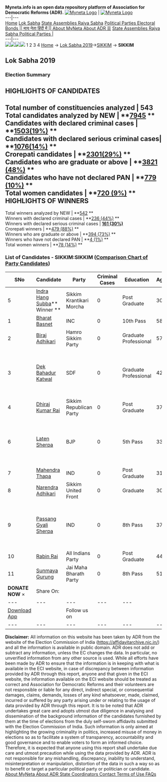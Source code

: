 **Myneta.info is an open data repository platform of Association for Democratic Reforms (ADR).**
[![Myneta Logo](https://www.myneta.info/lib/img/myneta-logo.png)](https://www.myneta.info/) | [![Myneta Logo](https://www.myneta.info/lib/img/adr-logo.png)](https://adrindia.org)  
---|---  
[Home](https://www.myneta.info/) [Lok Sabha](https://www.myneta.info/#ls "Lok Sabha") [ State Assemblies ](https://www.myneta.info/#sa "State Assemblies") [Rajya Sabha](https://www.myneta.info/#rs "Rajya Sabha") [Political Parties ](https://www.myneta.info/party "Political Parties") [ Electoral Bonds ](https://www.myneta.info/electoral_bonds "Electoral Bonds") [ || माय नेता हिंदी में || ](https://translate.google.co.in/translate?prev=hp&hl=en&js=y&u=www.myneta.info&sl=en&tl=hi&history_state0=) [ About MyNeta ](https://adrindia.org/content/about-myneta) [ About ADR ](https://adrindia.org/about-adr/who-we-are) [☰](javascript:void\(0\))
[ State Assemblies ](https://www.myneta.info/#sa "State Assemblies") [ Rajya Sabha ](https://www.myneta.info/#rs "Rajya Sabha") [ Political Parties ](https://www.myneta.info/party "Political Parties")
|   
---|---  
![](https://www.myneta.info/lib/img/banner/banner-1.png)![](https://www.myneta.info/lib/img/banner/banner-2.png)![](https://www.myneta.info/lib/img/banner/banner-3.png)![](https://www.myneta.info/lib/img/banner/banner-4.png)
1  2  3  4 
[Home](https://www.myneta.info/) → [Lok Sabha 2019](https://www.myneta.info/LokSabha2019/)→[SIKKIM](https://www.myneta.info/LokSabha2019/index.php?action=show_constituencies&state_id=54) → **SIKKIM**
### 
## Lok Sabha 2019
###  Election Summary 
HIGHLIGHTS OF CANDIDATES  
---  
Total number of constituencies analyzed |  543   
Total candidates analyzed by NEW | **[7945](https://www.myneta.info/LokSabha2019/index.php?action=summary&subAction=candidates_analyzed&sort=candidate#summary) **  
Candidates with declared criminal cases | **[1503(19%)](https://www.myneta.info/LokSabha2019/index.php?action=summary&subAction=crime&sort=candidate#summary) **  
Candidates with declared serious criminal cases| **[1076(14%)](https://www.myneta.info/LokSabha2019/index.php?action=summary&subAction=serious_crime&sort=candidate#summary) **  
Crorepati candidates | **[2301(29%)](https://www.myneta.info/LokSabha2019/index.php?action=summary&subAction=crorepati&sort=candidate#summary) **  
Candidates who are graduate or above | **[3821 (48%)](https://www.myneta.info/LokSabha2019/index.php?action=summary&subAction=education&sort=candidate#summary) **  
Candidates who have not declared PAN | **[779 (10%)](https://www.myneta.info/LokSabha2019/index.php?action=summary&subAction=without_pan&sort=candidate#summary) **  
Total women candidates | **[720 (9%)](https://www.myneta.info/LokSabha2019/index.php?action=summary&subAction=women_candidate&sort=candidate#summary) **  
HIGHLIGHTS OF WINNERS  
---  
Total winners analyzed by NEW | **[542](https://www.myneta.info/LokSabha2019/index.php?action=summary&subAction=winner_analyzed&sort=candidate#summary) **  
Winners with declared criminal cases | **[236 (44%)](https://www.myneta.info/LokSabha2019/index.php?action=summary&subAction=winner_crime&sort=candidate#summary) **  
Winners with declared serious criminal cases | **[161 (30%)](https://www.myneta.info/LokSabha2019/index.php?action=summary&subAction=winner_serious_crime&sort=candidate#summary)**  
Crorepati winners | **[479 (88%)](https://www.myneta.info/LokSabha2019/index.php?action=summary&subAction=winner_crorepati&sort=candidate#summary) **  
Winners who are graduate or above | **[394 (73%)](https://www.myneta.info/LokSabha2019/index.php?action=summary&subAction=winner_education&sort=candidate#summary) **  
Winners who have not declared PAN | **[4 (1%)](https://www.myneta.info/LokSabha2019/index.php?action=summary&subAction=winner_without_pan&sort=candidate#summary) **  
Total women winners | **[78 (14%)](https://www.myneta.info/LokSabha2019/index.php?action=summary&subAction=winner_women&sort=candidate#summary) **  
### List of Candidates - SIKKIM:SIKKIM ([Comparison Chart of Party Candidates](https://www.myneta.info/LokSabha2019/comparisonchart.php?constituency_id=805))
SNo | Candidate| Party| Criminal Cases| Education| Age| Total Assets| Liabilities  
---|---|---|---|---|---|---|---  
5  | [Indra Hang Subba](https://www.myneta.info/LokSabha2019/candidate.php?candidate_id=5694)** Winner ** | Sikkim Krantikari Morcha | 0 | Post Graduate| 30 | Rs 4,78,817 ~ 4 Lacs+ | Rs 0 ~   
1  | [Bharat Basnet](https://www.myneta.info/LokSabha2019/candidate.php?candidate_id=5690) | INC | 0 | 10th Pass| 58 | Rs 4,16,50,325 ~ 4 Crore+ | Rs 0 ~   
2  | [Biraj Adhikari](https://www.myneta.info/LokSabha2019/candidate.php?candidate_id=5689) | Hamro Sikkim Party | 0 | Graduate Professional| 57 | Rs 9,44,513 ~ 9 Lacs+ | Rs 0 ~   
3  | [Dek Bahadur Katwal](https://www.myneta.info/LokSabha2019/candidate.php?candidate_id=5685) | SDF | 0 | Graduate Professional| 42 | ![](https://myneta.info/image_v2.php?myneta_folder=LokSabha2019&candidate_id=5685&col=ta) | ![](https://myneta.info/image_v2.php?myneta_folder=LokSabha2019&candidate_id=5685&col=lia)  
4  | [Dhiraj Kumar Rai](https://www.myneta.info/LokSabha2019/candidate.php?candidate_id=5686) | Sikkim Republican Party | 0 | Post Graduate| 37 | Rs 2,48,000 ~ 2 Lacs+ | Rs 0 ~   
6  | [Laten Sherpa](https://www.myneta.info/LokSabha2019/candidate.php?candidate_id=5693) | BJP | 0 | 5th Pass| 33 | ![](https://myneta.info/image_v2.php?myneta_folder=LokSabha2019&candidate_id=5693&col=ta) | ![](https://myneta.info/image_v2.php?myneta_folder=LokSabha2019&candidate_id=5693&col=lia)  
7  | [Mahendra Thapa](https://www.myneta.info/LokSabha2019/candidate.php?candidate_id=5687) | IND | 0 | Post Graduate| 31 | Rs 28,47,230 ~ 28 Lacs+ | Rs 0 ~   
8  | [Narendra Adhikari](https://www.myneta.info/LokSabha2019/candidate.php?candidate_id=5695) | Sikkim United Front | 0 | Graduate| 30 | Rs 4,03,050 ~ 4 Lacs+ | Rs 0 ~   
9  | [Passang Gyali Sherpa](https://www.myneta.info/LokSabha2019/candidate.php?candidate_id=5691) | IND | 0 | 8th Pass| 37 | ![](https://myneta.info/image_v2.php?myneta_folder=LokSabha2019&candidate_id=5691&col=ta) | ![](https://myneta.info/image_v2.php?myneta_folder=LokSabha2019&candidate_id=5691&col=lia)  
10  | [Rabin Rai](https://www.myneta.info/LokSabha2019/candidate.php?candidate_id=5692) | All Indians Party | 0 | Post Graduate| 44 | Rs 1,10,62,966 ~ 1 Crore+ | Rs 4,42,745 ~ 4 Lacs+  
11  | [Sunmaya Gurung](https://www.myneta.info/LokSabha2019/candidate.php?candidate_id=5688) | Jai Maha Bharath Party | 0 | 8th Pass| 51 | Rs 13,51,377 ~ 13 Lacs+ | Rs 0 ~   
|  **DONATE NOW** × |  Share On:  | [](https://api.whatsapp.com/send?text=https%3A%2F%2Fmyneta.info%2Fpunjab2022%2Findex.php%3Faction%3Dshow_constituencies%26state_id%3D19) | [](https://www.facebook.com/sharer/sharer.php?u=https%3A%2F%2Fmyneta.info%2Fpunjab2022%2Findex.php%3Faction%3Dshow_constituencies%26state_id%3D19) | [](https://twitter.com/share?url=https%3A%2F%2Fmyneta.info%2Fpunjab2022%2Findex.php%3Faction%3Dshow_constituencies%26state_id%3D19)  
---|---|---|---|---  
| [ Download App ](https://play.google.com/store/apps/details?id=com.webrosoft.myneta1&pcampaignid=pcampaignidMKT-Other-global-all-co-prtnr-py-PartBadge-Mar2515-1) | [](https://play.google.com/store/apps/details?id=com.webrosoft.myneta1&pcampaignid=pcampaignidMKT-Other-global-all-co-prtnr-py-PartBadge-Mar2515-1) |  Follow us on  | [](https://www.facebook.com/adrindia.org/) | [](https://twitter.com/adrspeaks) | [](https://groups.google.com/g/national-election-watch?hl=en&pli=1) | [](https://www.instagram.com/adrspeaks/) | [](https://www.youtube.com/user/adrspeaks) | [](https://sharechat.com/profile/adrspeaks)  
---|---|---|---|---|---|---|---|---  
**Disclaimer:** All information on this website has been taken by ADR from the website of the Election Commission of India (https://affidavitarchive.nic.in/) and all the information is available in public domain. ADR does not add or subtract any information, unless the EC changes the data. In particular, no unverified information from any other source is used. While all efforts have been made by ADR to ensure that the information is in keeping with what is available in the ECI website, in case of discrepancy between information provided by ADR through this report, anyone and that given in the ECI website, the information available on the ECI website should be treated as correct and Association for Democratic Reforms and their volunteers are not responsible or liable for any direct, indirect special, or consequential damages, claims, demands, losses of any kind whatsoever, made, claimed, incurred or suffered by any party arising under or relating to the usage of data provided by ADR through this report. It is to be noted that ADR undertakes great care and adopts utmost due diligence in analysing and dissemination of the background information of the candidates furnished by them at the time of elections from the duly self-sworn affidavits submitted with the Election Commission of India. Such information is only aimed at highlighting the growing criminality in politics, increased misuse of money in elections so as to facilitate a system of transparency, accountability and good governance and to enable voters to form an informed choice. Therefore, it is expected that anyone using this report shall undertake due care and utmost precaution while using the data provided by ADR. ADR is not responsible for any mishandling, discrepancy, inability to understand, misinterpretation or manipulation, distortion of the data in such a way so as to benefit or target a particular political party or politician or candidate. 
[ About MyNeta ](https://adrindia.org/content/about-myneta) [ About ADR ](https://adrindia.org/about-adr/who-we-are) [ State Coordinators ](https://adrindia.org/about-adr/state-coordinators) [ Contact ](https://adrindia.org/contact-us) [ Terms of Use ](https://adrindia.org/content/adr-terms-use) [ FAQs ](https://adrindia.org/content/faqs)
